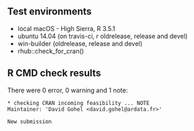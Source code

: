 ## Test environments

* local macOS - High Sierra, R 3.5.1
* ubuntu 14.04 (on travis-ci, r oldrelease, release and devel)
* win-builder (oldrelease, release and devel)
* rhub::check_for_cran()

## R CMD check results

There were 0 error, 0 warning and 1 note:

    * checking CRAN incoming feasibility ... NOTE
    Maintainer: 'David Gohel <david.gohel@ardata.fr>'
    
    New submission
